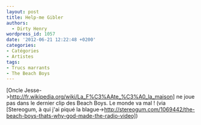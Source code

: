 ```yaml
---
layout: post
title: Help-me Gibler
authors:
  - Dirty Henry
wordpress_id: 1057
date: '2012-06-21 12:22:48 +0200'
categories:
- Catégories
- Artistes
tags:
- Trucs marrants
- The Beach Boys
---
```

[Oncle Jesse->http://fr.wikipedia.org/wiki/La_F%C3%AAte_%C3%A0_la_maison] ne joue pas dans le dernier clip des Beach Boys. Le monde va mal ! (via [Stereogum, à qui j'ai piqué la blague->http://stereogum.com/1069442/the-beach-boys-thats-why-god-made-the-radio-video])
